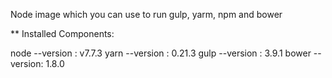 Node image which you can use to run gulp, yarm, npm and bower

** Installed Components:

node --version : v7.7.3
yarn --version : 0.21.3
gulp --version : 3.9.1
bower --version: 1.8.0
